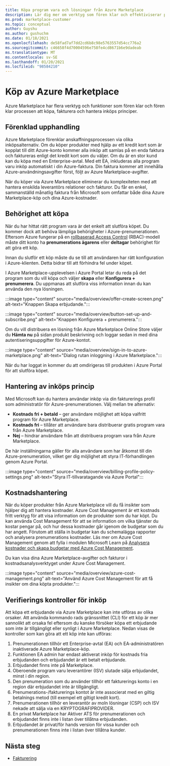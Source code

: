 ```yaml
---
title: Köpa program vara och lösningar från Azure Marketplace
description: Lär dig mer om verktyg som fören klar och effektiviserar program varu inköp och-hantering i Azure Marketplace.
ms.prod: marketplace-customer
ms.topic: conceptual
author: Guyshu
ms.author: gushuchm
ms.date: 01/18/2021
ms.openlocfilehash: de58fad7af7dd2cd6b8c98e5763557d54cc776a2
ms.sourcegitcommit: c46658f4d70004596e758fe4cd8671b6e9dadeab
ms.translationtype: MT
ms.contentlocale: sv-SE
ms.lasthandoff: 01/20/2021
ms.locfileid: "98584210"
---
```

# <a name="azure-marketplace-purchasing"></a>Köp av Azure Marketplace

Azure Marketplace har flera verktyg och funktioner som fören klar och fören klar processen att köpa, fakturera och hantera inköps principer.

## <a name="simplified-procurement"></a>Förenklad upphandling

Azure Marketplace förenklar anskaffningsprocessen via olika inköpsalternativ. Om du köper produkter med hjälp av ett kredit kort som är kopplat till ditt Azure-konto kommer alla inköp att samlas på en enda faktura och faktureras enligt det kredit kort som du väljer. Om du är en stor kund kan du köpa med en Enterprise-avtal. Med ett EA, inkluderas alla program varu inköp automatiskt i din Azure-faktura. Din faktura kommer att innehålla Azure-användningsavgifter först, följt av Azure Marketplace-avgifter.

När du köper via Azure Marketplace eliminerar du komplexiteten med att hantera enskilda leverantörs relationer och fakturor. Du får en enkel, sammanställd månatlig faktura från Microsoft som omfattar både dina Azure Marketplace-köp och dina Azure-kostnader.

## <a name="permission-to-purchase"></a>Behörighet att köpa

När du har hittat rätt program vara är det enkelt att slutföra köpet. Du kommer dock att behöva lämpliga behörigheter i Azure-prenumerationen. Eftersom Azure fungerar på en [rollbaserad Access Control](/azure/role-based-access-control/overview) (RBAC)-modell måste ditt konto ha **prenumerations ägarens** eller **deltagar** behörighet för att göra ett köp.

Innan du slutför ett köp måste du se till att användaren har rätt konfiguration i Azure-klienten. Detta bidrar till att förhindra fel under köpet.

I Azure Marketplace-upplevelsen i Azure Portal letar du reda på det program som du vill köpa och väljer **skapa** eller **Konfigurera + prenumerera**. Du uppmanas att slutföra viss information innan du kan använda den nya lösningen.

:::image type="content" source="media/overview/offer-create-screen.png" alt-text="Knappen Skapa erbjudande.":::

:::image type="content" source="media/overview/button-set-up-and-subscribe.png" alt-text="Knappen Konfigurera + prenumerera.":::

Om du vill distribuera en lösning från Azure Marketplace Online Store väljer du **Hämta nu** på sidan produkt beskrivning och loggar sedan in med dina autentiseringsuppgifter för Azure-kontot.

:::image type="content" source="media/overview/sign-in-to-azure-marketplace.png" alt-text="Dialog rutan inloggning i Azure Marketplace.":::

När du har loggat in kommer du att omdirigeras till produkten i Azure Portal för att slutföra köpet.

## <a name="purchase-policy-management"></a>Hantering av inköps princip

Med Microsoft kan du hantera användar inköp via din fakturerings profil som administratör för Azure-prenumerationen. Välj mellan tre alternativ:

- **Kostnads fri + betald** – ger användare möjlighet att köpa valfritt program för Azure Marketplace.
- **Kostnads fri** – tillåter att användare bara distribuerar gratis program vara från Azure Marketplace.
- **Nej** – hindrar användare från att distribuera program vara från Azure Marketplace.

De här inställningarna gäller för alla användare som har åtkomst till din Azure-prenumeration, vilket ger dig möjlighet att styra IT-förhandlingen genom Azure Portal.

:::image type="content" source="media/overview/billing-profile-policy-settings.png" alt-text="Styra IT-tillvaratagande via Azure Portal":::

## <a name="cost-management"></a>Kostnadshantering

När du köper produkter från Azure Marketplace vill du få insikter som hjälper dig att hantera kostnader. Azure Cost Management är ett kostnads fritt verktyg för att visa information om de produkter som du har köpt. Du kan använda Cost Management för att se information om vilka tjänster du kostar pengar på, och hur dessa kostnader går igenom de budgetar som du har angett. Förutom att ställa in budgetar kan du schemalägga rapporter och analysera prenumerations kostnader. Läs mer om Azure Cost Management genom att fylla i modulen Microsoft Learn på [Analysera kostnader och skapa budgetar med Azure Cost Management](/learn/modules/analyze-costs-create-budgets-azure-cost-management/).

Du kan visa dina Azure Marketplace-avgifter och fakturor i kostnadsanalysverktyget under Azure Cost Management.

:::image type="content" source="media/overview/azure-cost-management.png" alt-text="Använd Azure Cost Management för att få insikter om dina köpta produkter.":::

## <a name="purchase-validation-checks"></a>Verifierings kontroller för inköp

Att köpa ett erbjudande via Azure Marketplace kan inte utföras av olika orsaker. Att använda kommando rads gränssnittet (CLI) för ett köp är mer sannolikt att orsaka fel eftersom du kanske försöker köpa ett erbjudande som inte är tillgängligt eller synligt i Azure Marketplace. Nedan visas de kontroller som kan göra att ett köp inte kan utföras:

1. Prenumerationen tillhör ett Enterprise-avtal (EA) och EA-administratören inaktiverade Azure Marketplace-köp.
1. Funktionen EA admin har endast aktiverat inköp för kostnads fria erbjudanden och erbjudandet är ett betalt erbjudande.
1. Erbjudandet finns inte på Marketplace.
1. Oberoende program varu leverantörer (ISV) slutade sälja erbjudandet, minst i din region.
1. Den prenumeration som du använder tillhör ett fakturerings konto i en region där erbjudandet inte är tillgängligt.
1. Prenumerations-/fakturerings kontot är inte associerat med en giltig betalnings metod (till exempel ett giltigt kredit kort).
1. Prenumerationen tillhör en leverantör av moln lösningar (CSP) och ISV nekade att sälja via en KRYPTOGRAFIPROVIDER.
1. En privat Marketplace har Aktiver ATS för prenumerationen och erbjudandet finns inte i listan över tillåtna erbjudanden.
1. Erbjudandet är privat/för hands version för vissa kunder och prenumerationen finns inte i listan över tillåtna kunder.

## <a name="next-steps"></a>Nästa steg

- [Fakturering](billing-invoicing.md)